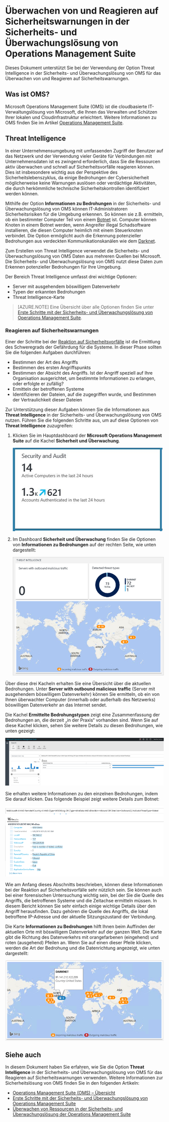 <properties
   pageTitle="Überwachen von und Reagieren auf Sicherheitswarnungen in der Sicherheits- und Überwachungslösung von Operations Management Suite | Microsoft Azure"
   description="Dieses Dokument unterstützt Sie bei der Verwendung der Option Threat Intelligence in der Sicherheits- und Überwachungslösung von OMS für das Überwachen von und Reagieren auf Sicherheitswarnungen."
   services="operations-management-suite"
   documentationCenter="na"
   authors="YuriDio"
   manager="swadhwa"
   editor=""/>

<tags
   ms.service="operations-management-suite"
   ms.topic="article" 
   ms.devlang="na"
   ms.tgt_pltfrm="na"
   ms.workload="na"
   ms.date="08/02/2016"
   ms.author="yurid"/>


# <a name="monitoring-and-responding-to-security-alerts-in-operations-management-suite-security-and-audit-solution"></a>Überwachen von und Reagieren auf Sicherheitswarnungen in der Sicherheits- und Überwachungslösung von Operations Management Suite

Dieses Dokument unterstützt Sie bei der Verwendung der Option Threat Intelligence in der Sicherheits- und Überwachungslösung von OMS für das Überwachen von und Reagieren auf Sicherheitswarnungen.

## <a name="what-is-oms?"></a>Was ist OMS?

Microsoft Operations Management Suite (OMS) ist die cloudbasierte IT-Verwaltungslösung von Microsoft, die Ihnen das Verwalten und Schützen Ihrer lokalen und Cloudinfrastruktur erleichtert. Weitere Informationen zu OMS finden Sie im Artikel [Operations Management Suite](https://technet.microsoft.com/library/mt484091.aspx).

## <a name="threat-intelligence"></a>Threat Intelligence

In einer Unternehmensumgebung mit umfassenden Zugriff der Benutzer auf das Netzwerk und der Verwendung vieler Geräte für Verbindungen mit Unternehmensdaten ist es zwingend erforderlich, dass Sie die Ressourcen aktiv überwachen und schnell auf Sicherheitsvorfälle reagieren können. Dies ist insbesondere wichtig aus der Perspektive des Sicherheitslebenszyklus, da einige Bedrohungen der Cybersicherheit möglicherweise keine Warnungen auslösen oder verdächtige Aktivitäten, die durch herkömmliche technische Sicherheitskontrollen identifiziert werden können. 

Mithilfe der Option **Informationen zu Bedrohungen** in der Sicherheits- und Überwachungslösung von OMS können IT-Administratoren Sicherheitsrisiken für die Umgebung erkennen. So können sie z.B. ermitteln, ob ein bestimmter Computer Teil von einem [Botnet](https://www.microsoft.com/security/sir/story/default.aspx#!botnetsection) ist. Computer können Knoten in einem Botnet werden, wenn Angreifer illegal Schadsoftware installieren, die diesen Computer heimlich mit einem Steuerknoten verbindet. Die Option ermöglicht auch die Erkennung potenzieller Bedrohungen aus verdeckten Kommunikationskanälen wie dem [Darknet](https://www.microsoft.com/security/sir/story/default.aspx#!botnetsection_honeypots_darkents). 

Zum Erstellen von Threat Intelligence verwendet die Sicherheits- und Überwachungslösung von OMS Daten aus mehreren Quellen bei Microsoft. Die Sicherheits- und Überwachungslösung von OMS nutzt diese Daten zum Erkennen potenzieller Bedrohungen für Ihre Umgebung.

Der Bereich Threat Intelligence umfasst drei wichtige Optionen:
- Server mit ausgehendem böswilligem Datenverkehr
- Typen der erkannten Bedrohungen
- Threat Intelligence-Karte

> [AZURE.NOTE] Eine Übersicht über alle Optionen finden Sie unter [Erste Schritte mit der Sicherheits- und Überwachungslösung von Operations Management Suite](oms-security-getting-started.md).

### <a name="responding-to-security-alerts"></a>Reagieren auf Sicherheitswarnungen

Einer der Schritte bei der [Reaktion auf Sicherheitsvorfälle](https://technet.microsoft.com/library/cc512623.aspx) ist die Ermittlung des Schweregrads der Gefährdung für die Systeme. In dieser Phase sollten Sie die folgenden Aufgaben durchführen:

- Bestimmen der Art des Angriffs
- Bestimmen des ersten Angriffspunkts
- Bestimmen der Absicht des Angriffs. Ist der Angriff speziell auf Ihre Organisation ausgerichtet, um bestimmte Informationen zu erlangen, oder erfolgte er zufällig?
- Ermitteln der betroffenen Systeme
- Identifizieren der Dateien, auf die zugegriffen wurde, und Bestimmen der Vertraulichkeit dieser Dateien

Zur Unterstützung dieser Aufgaben können Sie die Informationen aus **Threat Intelligence** in der Sicherheits- und Überwachungslösung von OMS nutzen. Führen Sie die folgenden Schritte aus, um auf diese Optionen von **Threat Intelligence** zuzugreifen:

1. Klicken Sie im Hauptdashboard der **Microsoft Operations Management Suite** auf die Kachel **Sicherheit und Überwachung**.

    ![Security and Audit](./media/oms-security-responding-alerts/oms-security-responding-alerts-fig1.png)

2. Im Dashboard **Sicherheit und Überwachung** finden Sie die Optionen von **Informationen zu Bedrohungen** auf der rechten Seite, wie unten dargestellt:

    ![Threat Intelligence](./media/oms-security-responding-alerts/oms-security-responding-alerts-fig2-ga.png)

Über diese drei Kacheln erhalten Sie eine Übersicht über die aktuellen Bedrohungen. Unter **Server with outbound malicious traffic** (Server mit ausgehendem böswilligem Datenverkehr) können Sie ermitteln, ob ein von Ihnen überwachter Computer (innerhalb oder außerhalb des Netzwerks) böswilligen Datenverkehr an das Internet sendet. 

Die Kachel **Ermittelte Bedrohungstypen** zeigt eine Zusammenfassung der Bedrohungen an, die derzeit „in der Praxis“ vorhanden sind. Wenn Sie auf diese Kachel klicken, sehen Sie weitere Details zu diesen Bedrohungen, wie unten gezeigt:

![Arten der erkannten Bedrohungen](./media/oms-security-responding-alerts/oms-security-responding-alerts-fig3.png)

Sie erhalten weitere Informationen zu den einzelnen Bedrohungen, indem Sie darauf klicken. Das folgende Beispiel zeigt weitere Details zum Botnet:

![Weitere Details zur Bedrohung](./media/oms-security-responding-alerts/oms-security-responding-alerts-fig4.png)

Wie am Anfang dieses Abschnitts beschrieben, können diese Informationen bei der Reaktion auf Sicherheitsvorfälle sehr nützlich sein. Sie können auch bei einer forensischen Untersuchung wichtig sein, bei der Sie die Quelle des Angriffs, die betroffenen Systeme und die Zeitachse ermitteln müssen. In diesem Bericht können Sie sehr einfach einige wichtige Details über den Angriff herausfinden. Dazu gehören die Quelle des Angriffs, die lokal betroffene IP-Adresse und der aktuelle Sitzungszustand der Verbindung. 

Die Karte **Informationen zu Bedrohungen** hilft Ihnen beim Auffinden der aktuellen Orte mit böswilligem Datenverkehr auf der ganzen Welt. Die Karte gibt die Richtung des Datenverkehrs mit orangefarbenen (eingehend) und roten (ausgehend) Pfeilen an. Wenn Sie auf einen dieser Pfeile klicken, werden die Art der Bedrohung und die Datenrichtung angezeigt, wie unten dargestellt:

![Threat Intelligence-Karte](./media/oms-security-responding-alerts/oms-security-responding-alerts-fig5.png)

## <a name="see-also"></a>Siehe auch

In diesem Dokument haben Sie erfahren, wie Sie die Option **Threat Intelligence** in der Sicherheits- und Überwachungslösung von OMS für das Reagieren auf Sicherheitswarnungen verwenden. Weitere Informationen zur Sicherheitslösung von OMS finden Sie in den folgenden Artikeln:

- [Operations Management Suite (OMS) – Übersicht](operations-management-suite-overview.md)
- [Erste Schritte mit der Sicherheits- und Überwachungslösung von Operations Management Suite](oms-security-getting-started.md)
- [Überwachen von Ressourcen in der Sicherheits- und Überwachungslösung der Operations Management Suite](oms-security-monitoring-resources.md)



<!--HONumber=Oct16_HO2-->


